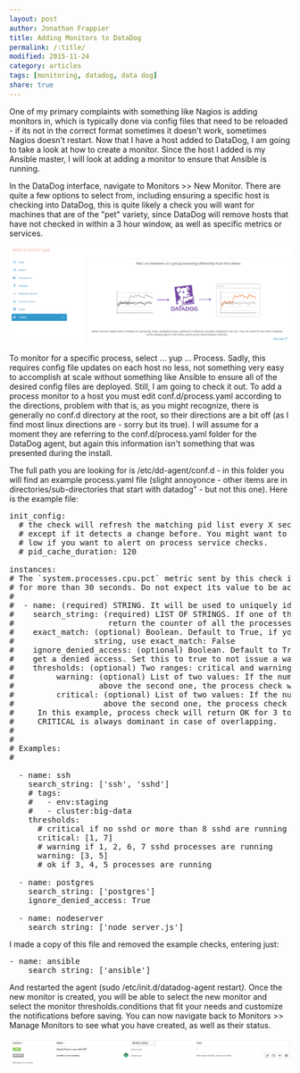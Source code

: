```yaml
---
layout: post
author: Jonathan Frappier
title: Adding Monitors to DataDog
permalink: /:title/
modified: 2015-11-24
category: articles
tags: [monitoring, datadog, data dog]
share: true
---
```

One of my primary complaints with something like Nagios is adding monitors in, which is typically done via config files that need to be reloaded - if its not in the correct format sometimes it doesn't work, sometimes Nagios doesn't restart. Now that I have a host added to DataDog, I am going to take a look at how to create a monitor. Since the host I added is my Ansible master, I will look at adding a monitor to ensure that Ansible is running.

In the DataDog interface, navigate to Monitors &gt;&gt; New Monitor. There are quite a few options to select from, including ensuring a specific host is checking into DataDog, this is quite likely a check you will want for machines that are of the "pet" variety, since DataDog will remove hosts that have not checked in within a 3 hour window, as well as specific metrics or services.

<img src="/images/fulls/datadog-select-monitor-type.png" class="fit image">

To monitor for a specific process, select ... yup ... Process. Sadly, this requires config file updates on each host no less, not something very easy to accomplish at scale without something like Ansible to ensure all of the desired config files are deployed. Still, I am going to check it out. To add a process monitor to a host you must edit conf.d/process.yaml according to the directions, problem with that is, as you might recognize, there is generally no conf.d directory at the root, so their directions are a bit off (as I find most linux directions are - sorry but its true). I will assume for a moment they are referring to the conf.d/process.yaml folder for the DataDog agent, but again this information isn't something that was presented during the install.

The full path you are looking for is /etc/dd-agent/conf.d - in this folder you will find an example process.yaml file (slight annoyonce - other items are in directories/sub-directories that start with
datadog" - but not this one). Here is the example file:
<pre>init_config:
  # the check will refresh the matching pid list every X seconds
  # except if it detects a change before. You might want to set it
  # low if you want to alert on process service checks.
  # pid_cache_duration: 120

instances:
# The `system.processes.cpu.pct` metric sent by this check is only accurate for processes that live
# for more than 30 seconds. Do not expect its value to be accurate for shorter-lived processes.
#
#  - name: (required) STRING. It will be used to uniquely identify your metrics as they will be tagged with this name
#    search_string: (required) LIST OF STRINGS. If one of the elements in the list matches,
#                    return the counter of all the processes that contain the string
#    exact_match: (optional) Boolean. Default to True, if you want to look for an arbitrary
#                 string, use exact_match: False
#    ignore_denied_access: (optional) Boolean. Default to True, when getting the number of files descriptors, dd-agent user might
#    get a denied access. Set this to true to not issue a warning if that happens.
#    thresholds: (optional) Two ranges: critical and warning
#         warning: (optional) List of two values: If the number of processes found is below the first value or
#                  above the second one, the process check will return WARNING.
#         critical: (optional) List of two values: If the number of processes found is below the first value or
#                   above the second one, the process check will return CRITICAL.
#     In this example, process check will return OK for 3 to 5 process. WARNING for 1, 2, 6, 7 processes and Critical below 1 or above 7.
#     CRITICAL is always dominant in case of overlapping.
#
#
# Examples:
#

  - name: ssh
    search_string: ['ssh', 'sshd']
    # tags:
    #   - env:staging
    #   - cluster:big-data
    thresholds:
      # critical if no sshd or more than 8 sshd are running
      critical: [1, 7]
      # warning if 1, 2, 6, 7 sshd processes are running
      warning: [3, 5]
      # ok if 3, 4, 5 processes are running

  - name: postgres
    search_string: ['postgres']
    ignore_denied_access: True

  - name: nodeserver
    search_string: ['node server.js']
</pre>
I made a copy of this file and removed the example checks, entering just:
<pre>- name: ansible
    search_string: ['ansible']</pre>
And restarted the agent (sudo /etc/init.d/datadog-agent restart<em>).</em> Once the new monitor is created, you will be able to select the new monitor and select the monitor thresholds.conditions that fit your needs and customize the notifications before saving. You can now navigate back to Monitors &gt;&gt; Manage Monitors to see what you have created, as well as their status.

<img src="/images/fulls/datadog1.png" class="fit image">